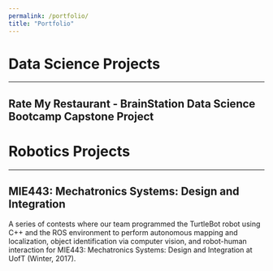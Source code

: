 ```yaml
---
permalink: /portfolio/
title: "Portfolio"
---
```


# Data Science Projects
---

## Rate My Restaurant - BrainStation Data Science Bootcamp Capstone Project



# Robotics Projects
---

## MIE443: Mechatronics Systems: Design and Integration
A series of contests where our team programmed the TurtleBot robot using C++ and the ROS environment to perform autonomous mapping and localization, object identification via computer vision, and robot-human interaction for MIE443: Mechatronics Systems: Design and Integration at UofT (Winter, 2017).
